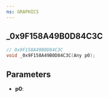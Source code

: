 ```yaml
---
ns: GRAPHICS
---
```

## _0x9F158A49B0D84C3C

```c
// 0x9F158A49B0D84C3C
void _0x9F158A49B0D84C3C(Any p0);
```

## Parameters
* **p0**:
